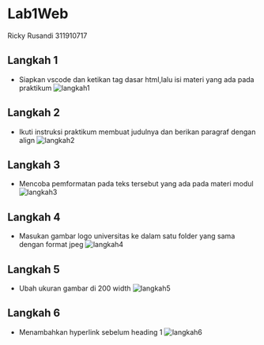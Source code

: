 # Lab1Web
Ricky Rusandi 311910717
## Langkah 1
- Siapkan vscode dan ketikan tag dasar html,lalu isi materi yang ada pada praktikum
![langkah1](https://user-images.githubusercontent.com/56240498/112643739-41bba100-8e77-11eb-9310-f210d4ea4a7a.jpg)
## Langkah 2
- Ikuti instruksi praktikum membuat judulnya dan berikan paragraf dengan align
![langkah2](https://user-images.githubusercontent.com/56240498/112643772-4da76300-8e77-11eb-85f2-1495f10b72f3.jpg)
## Langkah 3
- Mencoba pemformatan pada teks tersebut yang ada pada materi modul
![langkah3](https://user-images.githubusercontent.com/56240498/112644701-4765b680-8e78-11eb-8825-ab3aedf387de.jpg)
## Langkah 4
- Masukan gambar logo universitas ke dalam satu folder yang sama dengan format jpeg
![langkah4](https://user-images.githubusercontent.com/56240498/112644713-49c81080-8e78-11eb-9ff3-f913c44af235.jpg)
## Langkah 5
- Ubah ukuran gambar di 200 width
![langkah5](https://user-images.githubusercontent.com/56240498/112644729-4df42e00-8e78-11eb-8a28-febf82468ad3.jpg)
## Langkah 6
- Menambahkan hyperlink sebelum heading 1
![langkah6](https://user-images.githubusercontent.com/56240498/112644690-446ac600-8e78-11eb-8c20-526fdcf996be.jpg)
